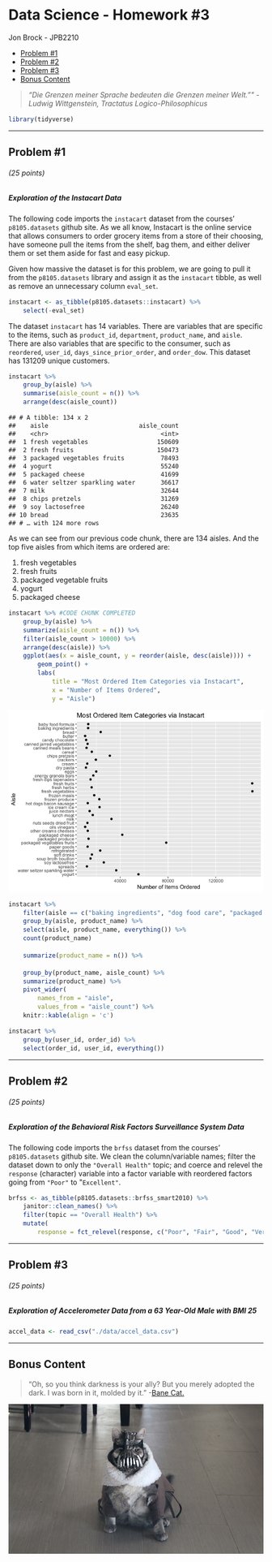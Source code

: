 Data Science - Homework \#3
================
Jon Brock - JPB2210

  - [Problem \#1](#problem-1)
  - [Problem \#2](#problem-2)
  - [Problem \#3](#problem-3)
  - [Bonus Content](#bonus-content)

> *“Die Grenzen meiner Sprache bedeuten die Grenzen meiner Welt.”" -
> Ludwig Wittgenstein, Tractatus Logico-Philosophicus*

``` r
library(tidyverse)
```

-----

## Problem \#1

###### (*25 points*)

##### *Exploration of the Instacart Data*

The following code imports the `instacart` dataset from the courses’
`p8105.datasets` github site. As we all know, Instacart is the online
service that allows consumers to order grocery items from a store of
their choosing, have someone pull the items from the shelf, bag them,
and either deliver them or set them aside for fast and easy pickup.

Given how massive the dataset is for this problem, we are going to pull
it from the `p8105.datasets` library and assign it as the `instacart`
tibble, as well as remove an unnecessary column `eval_set`.

``` r
instacart <- as_tibble(p8105.datasets::instacart) %>% 
    select(-eval_set)
```

The dataset `instacart` has 14 variables. There are variables that are
specific to the items, such as `product_id`, `department`,
`product_name`, and `aisle`. There are also variables that are specific
to the consumer, such as `reordered`, `user_id`,
`days_since_prior_order`, and `order_dow`. This dataset has 131209
unique customers.

``` r
instacart %>% 
    group_by(aisle) %>% 
    summarise(aisle_count = n()) %>% 
    arrange(desc(aisle_count))
```

    ## # A tibble: 134 x 2
    ##    aisle                         aisle_count
    ##    <chr>                               <int>
    ##  1 fresh vegetables                   150609
    ##  2 fresh fruits                       150473
    ##  3 packaged vegetables fruits          78493
    ##  4 yogurt                              55240
    ##  5 packaged cheese                     41699
    ##  6 water seltzer sparkling water       36617
    ##  7 milk                                32644
    ##  8 chips pretzels                      31269
    ##  9 soy lactosefree                     26240
    ## 10 bread                               23635
    ## # … with 124 more rows

As we can see from our previous code chunk, there are 134 aisles. And
the top five aisles from which items are ordered are:

1.  fresh vegetables  
2.  fresh fruits  
3.  packaged vegetable fruits  
4.  yogurt  
5.  packaged cheese

<!-- end list -->

``` r
instacart %>% #CODE CHUNK COMPLETED
    group_by(aisle) %>% 
    summarize(aisle_count = n()) %>% 
    filter(aisle_count > 10000) %>% 
    arrange(desc(aisle)) %>% 
    ggplot(aes(x = aisle_count, y = reorder(aisle, desc(aisle)))) +
        geom_point() +
        labs(
            title = "Most Ordered Item Categories via Instacart",
            x = "Number of Items Ordered",
            y = "Aisle")
```

<img src="p8105_hw3_jpb2210_files/figure-gfm/instacart_aisle_plot-1.png" style="display: block; margin: auto;" />

``` r
instacart %>% 
    filter(aisle == c("baking ingredients", "dog food care", "packaged vegetables fruits")) %>% 
    group_by(aisle, product_name) %>% 
    select(aisle, product_name, everything()) %>% 
    count(product_name)

    summarize(product_name = n()) %>% 
    
    group_by(product_name, aisle_count) %>% 
    summarize(product_name) %>% 
    pivot_wider(
        names_from = "aisle",
        values_from = "aisle_count") %>% 
    knitr::kable(align = 'c')
```

``` r
instacart %>% 
    group_by(user_id, order_id) %>% 
    select(order_id, user_id, everything())
```

-----

## Problem \#2

###### (*25 points*)

##### *Exploration of the Behavioral Risk Factors Surveillance System Data*

The following code imports the `brfss` dataset from the courses’
`p8105.datasets` github site. We clean the column/variable names; filter
the dataset down to only the `"Overall Health"` topic; and coerce and
relevel the `response` (character) variable into a factor variable with
reordered factors going from `"Poor"` to "`Excellent"`.

``` r
brfss <- as_tibble(p8105.datasets::brfss_smart2010) %>% 
    janitor::clean_names() %>% 
    filter(topic == "Overall Health") %>% 
    mutate(
        response = fct_relevel(response, c("Poor", "Fair", "Good", "Very good", "Excellent")))
```

-----

## Problem \#3

###### (*25 points*)

##### *Exploration of Accelerometer Data from a 63 Year-Old Male with BMI 25*

``` r
accel_data <- read_csv("./data/accel_data.csv")
```

-----

## Bonus Content

> “Oh, so you think darkness is your ally? But you merely adopted the
> dark. I was born in it, molded by it.” -[Bane
> Cat.](https://youtu.be/5ywjpbThDpE)

<center>

![](bane_cat.jpg)

</center>
